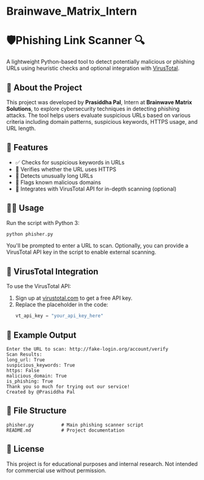 # Brainwave_Matrix_Intern
# 🛡️Phishing Link Scanner 🔍

A lightweight Python-based tool to detect potentially malicious or phishing URLs using heuristic checks and optional integration with [VirusTotal](https://www.virustotal.com/).

## 🚀 About the Project

This project was developed by **Prasiddha Pal**, Intern at **Brainwave Matrix Solutions**, to explore cybersecurity techniques in detecting phishing attacks. The tool helps users evaluate suspicious URLs based on various criteria including domain patterns, suspicious keywords, HTTPS usage, and URL length.

## 🧠 Features

- ✅ Checks for suspicious keywords in URLs  
- 🔐 Verifies whether the URL uses HTTPS  
- 📏 Detects unusually long URLs  
- 🚫 Flags known malicious domains  
- 🧪 Integrates with VirusTotal API for in-depth scanning (optional)

## 🧑‍💻 Usage

Run the script with Python 3:

```bash
python phisher.py
```

You'll be prompted to enter a URL to scan. Optionally, you can provide a VirusTotal API key in the script to enable external scanning.

## 🔑 VirusTotal Integration

To use the VirusTotal API:

1. Sign up at [virustotal.com](https://www.virustotal.com) to get a free API key.
2. Replace the placeholder in the code:
   ```python
   vt_api_key = "your_api_key_here"
   ```

## 📝 Example Output

```
Enter the URL to scan: http://fake-login.org/account/verify
Scan Results:
long_url: True
suspicious_keywords: True
https: False
malicious_domain: True
is_phishing: True
Thank you so much for trying out our service!
Created by @Prasiddha Pal
```

## 📁 File Structure

```
phisher.py          # Main phishing scanner script
README.md           # Project documentation
```

## 📜 License

This project is for educational purposes and internal research. Not intended for commercial use without permission.
